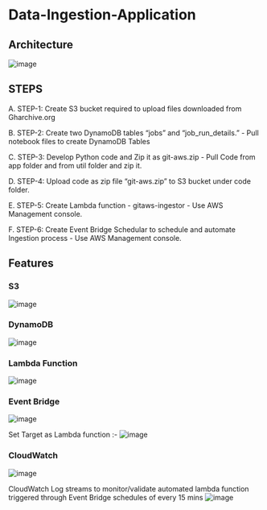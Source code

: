 # Data-Ingestion-Application

## Architecture
![image](https://user-images.githubusercontent.com/128548207/234573450-0b862959-4913-4990-adaa-0cf230dc9912.png)


## STEPS
A.	STEP-1: Create S3 bucket required to upload files downloaded from Gharchive.org

B.	STEP-2: Create two DynamoDB tables “jobs” and “job_run_details.” - Pull notebook files to create DynamoDB Tables

C.	STEP-3: Develop Python code and Zip it as git-aws.zip - Pull Code from app folder and from util folder and zip it.

D.	STEP-4: Upload code as zip file  “git-aws.zip” to S3 bucket under code folder.

E.	STEP-5: Create Lambda function - gitaws-ingestor - Use AWS Management console.

F.	STEP-6: Create Event Bridge Schedular to schedule and automate Ingestion process - Use AWS Management console.


## Features

### S3

![image](https://user-images.githubusercontent.com/128548207/234573787-e9d28bf9-644c-4d1d-ba42-918be3c7277e.png)

### DynamoDB

![image](https://user-images.githubusercontent.com/128548207/234574073-93d32546-2f60-4470-90d0-3feeaa6198fe.png)

### Lambda Function

![image](https://user-images.githubusercontent.com/128548207/234574376-1fc92e9a-3cde-4152-9792-71fb0ef4d74e.png)

### Event Bridge

![image](https://user-images.githubusercontent.com/128548207/234574625-82c1f2d9-137a-4d2c-9a24-360782aa04c0.png)

Set Target as Lambda function :-
![image](https://user-images.githubusercontent.com/128548207/234574782-20f0f583-109c-4775-bf6c-03a906b78fbf.png)

### CloudWatch

![image](https://user-images.githubusercontent.com/128548207/234574998-c180fc9c-c722-4587-8e76-7a1666578898.png)

CloudWatch Log streams to monitor/validate automated lambda function triggered through Event Bridge schedules of every 15 mins
![image](https://user-images.githubusercontent.com/128548207/234575085-e3f84aad-e37e-4610-b930-12cdfa1e6a5d.png)


